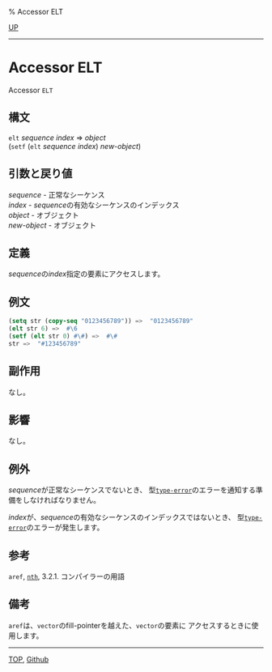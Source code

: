 % Accessor ELT

[UP](17.3.html)  

---

# Accessor **ELT**


Accessor `ELT`


## 構文

`elt` *sequence* *index* => *object*  
(`setf` (`elt` *sequence* *index*) *new-object*)


## 引数と戻り値

*sequence* - 正常なシーケンス  
*index* - *sequence*の有効なシーケンスのインデックス  
*object* - オブジェクト  
*new-object* - オブジェクト  


## 定義

*sequence*の*index*指定の要素にアクセスします。


## 例文

```lisp
(setq str (copy-seq "0123456789")) =>  "0123456789"
(elt str 6) =>  #\6
(setf (elt str 0) #\#) =>  #\#
str =>  "#123456789"
```


## 副作用

なし。


## 影響

なし。


## 例外


*sequence*が正常なシーケンスでないとき、
型[`type-error`](4.4.type-error.html)のエラーを通知する準備をしなければなりません。

*index*が、*sequence*の有効なシーケンスのインデックスではないとき、
型[`type-error`](4.4.type-error.html)のエラーが発生します。


## 参考

`aref`,
[`nth`](14.2.nth.html),
3.2.1. コンパイラーの用語


## 備考

`aref`は、`vector`のfill-pointerを越えた、`vector`の要素に
アクセスするときに使用します。


---
[TOP](index.html),  [Github](https://github.com/nptcl/npt-japanese)

